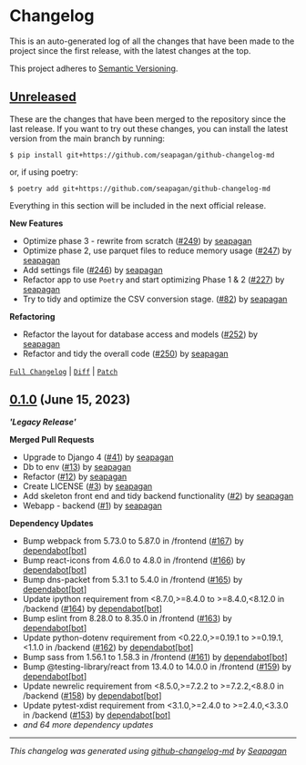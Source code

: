 # Changelog

This is an auto-generated log of all the changes that have been made to the
project since the first release, with the latest changes at the top.

This project adheres to [Semantic Versioning](https://semver.org/spec/v2.0.0.html).


## [Unreleased](https://github.com/seapagan/uprn-mangle/tree/HEAD)


These are the changes that have been merged to the repository since the last
release. If you want to try out these changes, you can install the latest
version from the main branch by running:

```console
$ pip install git+https://github.com/seapagan/github-changelog-md
```

or, if using poetry:

```console
$ poetry add git+https://github.com/seapagan/github-changelog-md
```
Everything in this section will be included in the next official release.


**New Features**

- Optimize phase 3 - rewrite from scratch ([#249](https://github.com/seapagan/uprn-mangle/pull/249)) by [seapagan](https://github.com/seapagan)
- Optimize phase 2, use parquet files to reduce memory usage ([#247](https://github.com/seapagan/uprn-mangle/pull/247)) by [seapagan](https://github.com/seapagan)
- Add settings file ([#246](https://github.com/seapagan/uprn-mangle/pull/246)) by [seapagan](https://github.com/seapagan)
- Refactor app to use `Poetry` and start optimizing Phase 1 & 2 ([#227](https://github.com/seapagan/uprn-mangle/pull/227)) by [seapagan](https://github.com/seapagan)
- Try to tidy and optimize the CSV conversion stage. ([#82](https://github.com/seapagan/uprn-mangle/pull/82)) by [seapagan](https://github.com/seapagan)

**Refactoring**

- Refactor the layout for database access and models ([#252](https://github.com/seapagan/uprn-mangle/pull/252)) by [seapagan](https://github.com/seapagan)
- Refactor and tidy the overall code ([#250](https://github.com/seapagan/uprn-mangle/pull/250)) by [seapagan](https://github.com/seapagan)

[`Full Changelog`](https://github.com/seapagan/uprn-mangle/compare/0.1.0...HEAD) | [`Diff`](https://github.com/seapagan/uprn-mangle/compare/0.1.0...HEAD.diff) | [`Patch`](https://github.com/seapagan/uprn-mangle/compare/0.1.0...HEAD.patch)

## [0.1.0](https://github.com/seapagan/uprn-mangle/releases/tag/0.1.0) (June 15, 2023)

**_'Legacy Release'_**

**Merged Pull Requests**

- Upgrade to Django 4 ([#41](https://github.com/seapagan/uprn-mangle/pull/41)) by [seapagan](https://github.com/seapagan)
- Db to env ([#13](https://github.com/seapagan/uprn-mangle/pull/13)) by [seapagan](https://github.com/seapagan)
- Refactor ([#12](https://github.com/seapagan/uprn-mangle/pull/12)) by [seapagan](https://github.com/seapagan)
- Create LICENSE ([#3](https://github.com/seapagan/uprn-mangle/pull/3)) by [seapagan](https://github.com/seapagan)
- Add skeleton front end and tidy backend functionality ([#2](https://github.com/seapagan/uprn-mangle/pull/2)) by [seapagan](https://github.com/seapagan)
- Webapp - backend ([#1](https://github.com/seapagan/uprn-mangle/pull/1)) by [seapagan](https://github.com/seapagan)

**Dependency Updates**

- Bump webpack from 5.73.0 to 5.87.0 in /frontend ([#167](https://github.com/seapagan/uprn-mangle/pull/167)) by [dependabot[bot]](https://github.com/apps/dependabot)
- Bump react-icons from 4.6.0 to 4.8.0 in /frontend ([#166](https://github.com/seapagan/uprn-mangle/pull/166)) by [dependabot[bot]](https://github.com/apps/dependabot)
- Bump dns-packet from 5.3.1 to 5.4.0 in /frontend ([#165](https://github.com/seapagan/uprn-mangle/pull/165)) by [dependabot[bot]](https://github.com/apps/dependabot)
- Update ipython requirement from <8.7.0,>=8.4.0 to >=8.4.0,<8.12.0 in /backend ([#164](https://github.com/seapagan/uprn-mangle/pull/164)) by [dependabot[bot]](https://github.com/apps/dependabot)
- Bump eslint from 8.28.0 to 8.35.0 in /frontend ([#163](https://github.com/seapagan/uprn-mangle/pull/163)) by [dependabot[bot]](https://github.com/apps/dependabot)
- Update python-dotenv requirement from <0.22.0,>=0.19.1 to >=0.19.1,<1.1.0 in /backend ([#162](https://github.com/seapagan/uprn-mangle/pull/162)) by [dependabot[bot]](https://github.com/apps/dependabot)
- Bump sass from 1.56.1 to 1.58.3 in /frontend ([#161](https://github.com/seapagan/uprn-mangle/pull/161)) by [dependabot[bot]](https://github.com/apps/dependabot)
- Bump @testing-library/react from 13.4.0 to 14.0.0 in /frontend ([#159](https://github.com/seapagan/uprn-mangle/pull/159)) by [dependabot[bot]](https://github.com/apps/dependabot)
- Update newrelic requirement from <8.5.0,>=7.2.2 to >=7.2.2,<8.8.0 in /backend ([#158](https://github.com/seapagan/uprn-mangle/pull/158)) by [dependabot[bot]](https://github.com/apps/dependabot)
- Update pytest-xdist requirement from <3.1.0,>=2.4.0 to >=2.4.0,<3.3.0 in /backend ([#153](https://github.com/seapagan/uprn-mangle/pull/153)) by [dependabot[bot]](https://github.com/apps/dependabot)
- *and 64 more dependency updates*

---
*This changelog was generated using [github-changelog-md](http://changelog.seapagan.net/) by [Seapagan](https://github.com/seapagan)*
